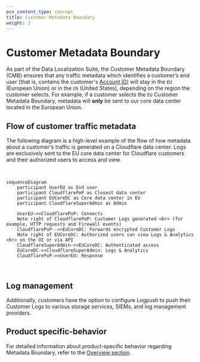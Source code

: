 ```yaml
---
pcx_content_type: concept
title: Customer Metadata Boundary
weight: 3
---
```


# Customer Metadata Boundary

As part of the Data Localization Suite, the Customer Metadata Boundary (CMB) ensures that any traffic metadata which identifies a customer’s end user (that is, contains the customer's [Account ID](/fundamentals/setup/find-account-and-zone-ids/)) will stay in the `EU` (European Union) or in the `US` (United States), depending on the region the customer selects. For example, if a customer selects the `EU` Customer Metadata Boundary, metadata will **only** be sent to our core data center located in the European Union.

## Flow of customer traffic metadata

The following diagram is a high-level example of the flow of how metadata about a customer's traffic is generated on a Cloudflare data center. Logs are exclusively sent to the EU core data center for Cloudflare customers and their authorized users to access and view.

<br>

```mermaid
sequenceDiagram
    participant UserEU as End user
    participant CloudflarePoP as Closest data center
    participant EUCoreDC as Core data center in EU
    participant CloudflareSuperAdmin as Admin
 
    UserEU->>CloudflarePoP: Connects
    Note right of CloudflarePoP: Customer Logs generated <br> (for example, HTTP requests and Firewall events)
    CloudflarePoP-->>EUCoreDC: Forwards encrypted Customer Logs
    Note right of EUCoreDC: Authorized users can view Logs & Analytics <br> on the UI or via API
    CloudflareSuperAdmin->>EUCoreDC: Authenticated access
    EUCoreDC->>CloudflareSuperAdmin: Logs & Analytics
    CloudflarePoP->>UserEU: Response
```

<br>

## Log management

Additionally, customers have the option to configure Logpush to push their Customer Logs to various storage services, SIEMs, and log management providers.

## Product specific-behavior

For detailed information about product-specific behavior regarding Metadata Boundary, refer to the [Overview section](/data-localization/).